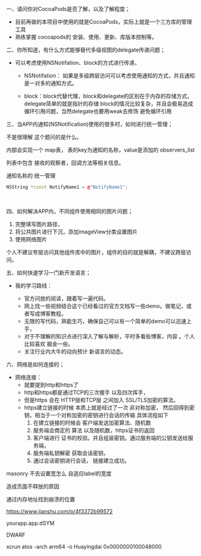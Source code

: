 一、请问你对CocoaPods是否了解，以及了解程度；

- 目前再做的本项目中使用的就是CocoaPods，实际上就是一个三方库的管理工具
- 熟练掌握 cocoapods的 安装、使用、更新、库版本控制等。

二、你所知道，有什么方式能够替代多级视图的delegate传递问题；

- 可以考虑使用NSNotifation、block的方式进行传递，

  - NSNotifation： 如果是多级跨层访问可以考虑使用通知的方式，并且通知是一对多的通知方式。

  - block：block代替代理，block和delegate的区别在于内存的存储方式，delegate简单的就是指针的存储  block的情况比较复杂，并且会极易造成循环引用问题，当然delegate也要用weak去修饰 避免循环引用

    

三、当APP内通知(NSNotification)使用的很多时，如何进行统一管理；

 不是很理解 这个题问的是什么。

内部会实现一个 map表， 表的key为通知的名称，value是添加的 observers_list 

列表中包含 接收的观察者，回调方法等相关信息。

通知名称的 统一管理

```cpp
NSString *const NotifyName1 = @"NotifyName1";
```



​	

四、如何解决APP内，不同组件使用相同的图片问题；

1. 完整填写图片路径，
2. 将公共图片进行下沉，添加imageView分类设置图片
3. 使用网络图片

个人不建议夸层访问其他组件库中的图片，组件的目的就是解耦，不建议跨层访问。



五、如何快速学习一门新开发语言；

- 我的学习路线：

  - 官方问放的阅读，跟着写一遍代码。
  - 网上找一些视频结合这个已经看过的官方文档写一些demo。做笔记，或者写成博客教程。
  - 无限的写代码，熟能生巧，确保自己可以有一个简单的demo可以迅速上手，
  - 对于不理解的知识点进行深入了解与解析，平时多看些博客，内容 。个人比较喜欢  掘金一些。
  - 关注行业内大牛的动向预计 新语言的动态。

  

六、网络是如何连接的；

- 网络连接：
  - 就要提到http和https了
  - http和https都是通过TCP的三次握手 以及四次挥手，
  - 但是https 会在 HTTP层和TCP层 之间加入 SSL/TLS加密的算法。
  - https建立链接的时候    本质上就是经过了一次 非对称加密， 然后回得到密钥，相当于一个对称加密的密钥进行会话的传输 具体流程如下
    1. 在建立链接的时候会 客户端发送加密算法、随机数
    2. 服务端会商定的 算法 以及随机数，https证书的返回 
    3. 客户端进行 证书的校验。并且组装密钥。通过服务端的公钥发送给服务端，
    4. 服务端私钥解密 获取会话密钥， 
    5. 通过会话密钥进行会话， 链接建立成功。











masonry 不去设置宽怎么 自适应label的宽度

造成页面不释放的原因

通过内存地址找到崩溃的位置

https://www.jianshu.com/p/4f3372b99572

yourapp.app.dSYM

DWARF

xcrun atos -arch arm64 -o Huayingdai 0x0000000100048000